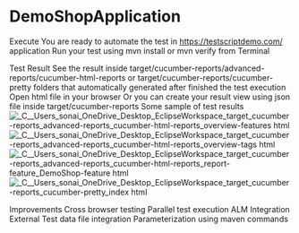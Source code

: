 # DemoShopApplication

Execute
You are ready to automate the test in https://testscriptdemo.com/ application
Run your test using mvn install or mvn verify from Terminal

Test Result
See the result inside target/cucumber-reports/advanced-reports/cucumber-html-reports or target/cucumber-reports/cucumber-pretty folders that automatically generated after finished the test execution
Open html file in your browser
Or you can create your result view using json file inside target/cucumber-reports
Some sample of test results 
![_C__Users_sonai_OneDrive_Desktop_EclipseWorkspace_target_cucumber-reports_advanced-reports_cucumber-html-reports_overview-features html](https://user-images.githubusercontent.com/52885674/127513802-8b401279-9cfd-44ab-bbac-6cc9c7b5b49f.png)
![_C__Users_sonai_OneDrive_Desktop_EclipseWorkspace_target_cucumber-reports_advanced-reports_cucumber-html-reports_overview-tags html](https://user-images.githubusercontent.com/52885674/127513857-8ab08df3-27d6-47e5-b251-e1da0be5bdd7.png)
![_C__Users_sonai_OneDrive_Desktop_EclipseWorkspace_target_cucumber-reports_advanced-reports_cucumber-html-reports_report-feature_DemoShop-feature html](https://user-images.githubusercontent.com/52885674/127513884-e2235e33-f0fe-4e12-b603-c8a4f19587f6.png)
![_C__Users_sonai_OneDrive_Desktop_EclipseWorkspace_target_cucumber-reports_cucumber-pretty_index html](https://user-images.githubusercontent.com/52885674/127513744-4a9c41ad-d2df-4725-8ac0-8e1745967d52.png)

Improvements
Cross browser testing
Parallel test execution
ALM Integration
External Test data file integration
Parameterization using maven commands
